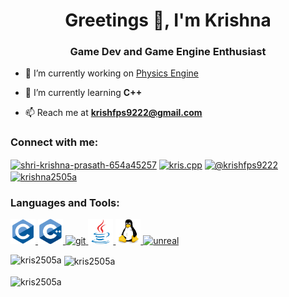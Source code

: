 <h1 align="center">Greetings 👋, I'm Krishna</h1>
<h3 align="center">Game Dev and Game Engine Enthusiast</h3>

- 🔭 I’m currently working on [Physics Engine](https://github.com/kris2505a/SFML_Engine.git)
- 🌱 I’m currently learning **C++**

- 📫 Reach me at **krishfps9222@gmail.com**

<h3 align="left">Connect with me:</h3>
<p align="left">
<a href="https://linkedin.com/in/shri-krishna-prasath-654a45257" target="blank"><img align="center" src="https://raw.githubusercontent.com/rahuldkjain/github-profile-readme-generator/master/src/images/icons/Social/linked-in-alt.svg" alt="shri-krishna-prasath-654a45257" height="30" width="40" /></a>
<a href="https://instagram.com/kris.cpp" target="blank"><img align="center" src="https://raw.githubusercontent.com/rahuldkjain/github-profile-readme-generator/master/src/images/icons/Social/instagram.svg" alt="kris.cpp" height="30" width="40" /></a>
<a href="https://www.hackerrank.com/krishfps9222" target="blank"><img align="center" src="https://raw.githubusercontent.com/rahuldkjain/github-profile-readme-generator/master/src/images/icons/Social/hackerrank.svg" alt="@krishfps9222" height="30" width="40" /></a>
<a href="https://www.leetcode.com/krishna2505a" target="blank"><img align="center" src="https://raw.githubusercontent.com/rahuldkjain/github-profile-readme-generator/master/src/images/icons/Social/leet-code.svg" alt="krishna2505a" height="30" width="40" /></a>
</p>

<h3 align="left">Languages and Tools:</h3>
<p align="left"> <a href="https://www.cprogramming.com/" target="_blank" rel="noreferrer"> <img src="https://raw.githubusercontent.com/devicons/devicon/master/icons/c/c-original.svg" alt="c" width="40" height="40"/> </a> <a href="https://www.w3schools.com/cpp/" target="_blank" rel="noreferrer"> <img src="https://raw.githubusercontent.com/devicons/devicon/master/icons/cplusplus/cplusplus-original.svg" alt="cplusplus" width="40" height="40"/> </a> <a href="https://git-scm.com/" target="_blank" rel="noreferrer"> <img src="https://www.vectorlogo.zone/logos/git-scm/git-scm-icon.svg" alt="git" width="40" height="40"/> </a> <a href="https://www.java.com" target="_blank" rel="noreferrer"> <img src="https://raw.githubusercontent.com/devicons/devicon/master/icons/java/java-original.svg" alt="java" width="40" height="40"/> </a> <a href="https://www.linux.org/" target="_blank" rel="noreferrer"> <img src="https://raw.githubusercontent.com/devicons/devicon/master/icons/linux/linux-original.svg" alt="linux" width="40" height="40"/> </a> <a href="https://unrealengine.com/" target="_blank" rel="noreferrer"> <img src="https://raw.githubusercontent.com/kenangundogan/fontisto/036b7eca71aab1bef8e6a0518f7329f13ed62f6b/icons/svg/brand/unreal-engine.svg" alt="unreal" width="40" height="40"/> </a> </p>

<p><img align="left" src="https://github-readme-stats.vercel.app/api/top-langs?username=kris2505a&show_icons=true&theme=tokyonight&cache_seconds=50&locale=en&layout=compact" alt="kris2505a" /></p>

<p>&nbsp;<img align="center" src="https://github-readme-stats.vercel.app/api?username=kris2505a&show_icons=true&theme=merko&cache_seconds=50&locale=en" alt="kris2505a" /></p>

<p><img align="center" src="https://github-readme-streak-stats.herokuapp.com/?user=kris2505a&theme=default" alt="kris2505a" /></p>
